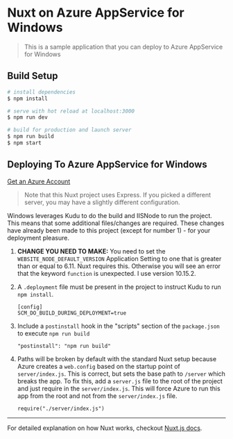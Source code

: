 # Nuxt on Azure AppService for Windows

> This is a sample application that you can deploy to Azure AppService for Windows

## Build Setup

```bash
# install dependencies
$ npm install

# serve with hot reload at localhost:3000
$ npm run dev

# build for production and launch server
$ npm run build
$ npm start
```

## Deploying To Azure AppService for Windows

[Get an Azure Account](https://azure.microsoft.com/free/?WT.mc_id=personal-github-buhollan)

> Note that this Nuxt project uses Express. If you picked a different server, you may have a slightly different configuration.

Windows leverages Kudu to do the build and IISNode to run the project. This means that some additional files/changes are required. These changes have already been made to this project (except for number 1) - for your deployment pleasure. 

1. **CHANGE YOU NEED TO MAKE:** You need to set the `WEBSITE_NODE_DEFAULT_VERSION` Application Setting to one that is greater than or equal to 6.11. Nuxt requires this. Otherwise you will see an error that the keyword `function` is unexpected. I use version  10.15.2. 

2. A `.deployment` file must be present in the project to instruct Kudu to run `npm install`.

   ```
   [config]
   SCM_DO_BUILD_DURING_DEPLOYMENT=true
   ```

3. Include a `postinstall` hook in the "scripts" section of the `package.json` to execute `npm run build`

   ```
   "postinstall": "npm run build"
   ```

4. Paths will be broken by default with the standard Nuxt setup because Azure creates a `web.config` based on the startup point of `server/index.js`. This is correct, but sets the base path to `/server` which breaks the app. To fix this, add a `server.js` file to the root of the project and just require in the `server/index.js`. This will force Azure to run this app from the root and not from the `server/index.js` file.

   ```
   require("./server/index.js")
   ```

---

For detailed explanation on how Nuxt works, checkout [Nuxt.js docs](https://nuxtjs.org).
